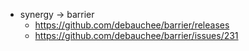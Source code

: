 - synergy -> barrier 
	- https://github.com/debauchee/barrier/releases
	- https://github.com/debauchee/barrier/issues/231